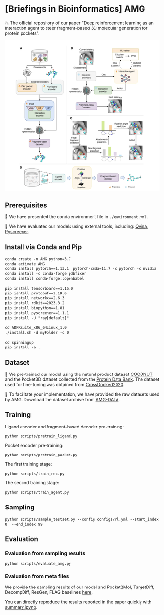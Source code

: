 # [Briefings in Bioinformatics] AMG
:boom: The official repository of our paper "Deep reinforcement learning as an interaction agent to steer fragment-based 3D molecular generation for protein pockets". 

<p align="center">
  <img width="700" src="assets/overview.png" /> 
</p>

## Prerequisites
:star2: We have presented the conda environment file in `./environment.yml`.

:star2: We have evaluated our models using external tools, including: [Qvina](https://qvina.github.io/), [Pyscreener](https://github.com/coleygroup/pyscreener).

## Install via Conda and Pip
```
conda create -n AMG python=3.7
conda activate AMG
conda install pytorch==1.13.1  pytorch-cuda=11.7 -c pytorch -c nvidia
conda install -c conda-forge pdbfixer
conda install conda-forge::openbabel

pip install tensorboard==1.15.0
pip isntall protobuf==3.19.6
pip install networkx==2.6.3
pip install rdkit==2023.3.2
pip install biopython==1.81
pip install pyscreener==1.1.1
pip install -U "ray[default]"

cd ADFRsuite_x86_64Linux_1.0
./install.sh -d myFolder -c 0

cd spinningup
pip install -e .
```


## Dataset
:star2: We pre-trained our model using the natural product dataset [COCONUT](https://coconut.naturalproducts.net) and the Pocket3D dataset collected from the [Protein Data Bank](https://www.rcsb.org/). The dataset used for fine-tuning was obtained from [CrossDocked2020](https://bits.csb.pitt.edu/files/crossdock2020/).

 :star2: To facilitate your implementation, we have provided the raw datasets used by AMG. Download the dataset archive from [AMG-DATA](https://drive.google.com/drive/folders/1YmqKfIDiDWkRVJGGcoPtCVPwhMPSHi2E).

## Training
Ligand encoder and fragment-based decoder pre-training:
```
python scripts/pretrain_ligand.py  
```

Pocket encoder pre-training:
```
python scripts/pretrain_pocket.py
```

The first training stage:
```
python scripts/train_rec.py
```

The second training stage:
```
python scripts/train_agent.py
```

## Sampling
```
python scripts/sample_testset.py --config configs/rl.yml --start_index 0  --end_index 99 
```

## Evaluation
### Evaluation from sampling results
```
python scripts/evaluate_amg.py
```

### Evaluation from meta files
We provide the sampling results of our model and Pocket2Mol, TargetDiff, DecompDiff, ResGen, FLAG baselines [here](https://drive.google.com/drive/folders/1Gk4WFUiIQsp2UKT9dMI4OVljbIzzDZJs).

You can directly reproduce the results reported in the paper quickly with [summary.ipynb](https://github.com/ispc-lab/AMG/blob/main/notebooks/summary.ipynb).
